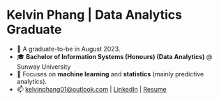 # Kelvin Phang | Data Analytics Graduate
- 👋 A graduate-to-be in August 2023.
- 🎓 **Bachelor of Information Systems (Honours) (Data Analytics)** @ Sunway University
- 👀 Focuses on **machine learning** and **statistics** (mainly predictive analytics).
- 📫 kelvinphang01@outlook.com | [LinkedIn](https://www.linkedin.com/in/kelvinphang01/) | [Resume](https://kelvinphang01.github.io/resume)

<!---
kelvinphang01/kelvinphang01 is a ✨ special ✨ repository because its `README.md` (this file) appears on your GitHub profile.
You can click the Preview link to take a look at your changes.
--->
